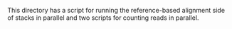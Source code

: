 This directory has a script for running the reference-based alignment side of stacks in parallel and two scripts for counting reads in parallel.
